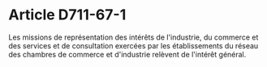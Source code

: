 # Article D711-67-1

<p>Les missions de représentation des intérêts de l'industrie, du commerce et des services et de consultation exercées par les établissements du réseau des chambres de commerce et d'industrie relèvent de l'intérêt général.</p>